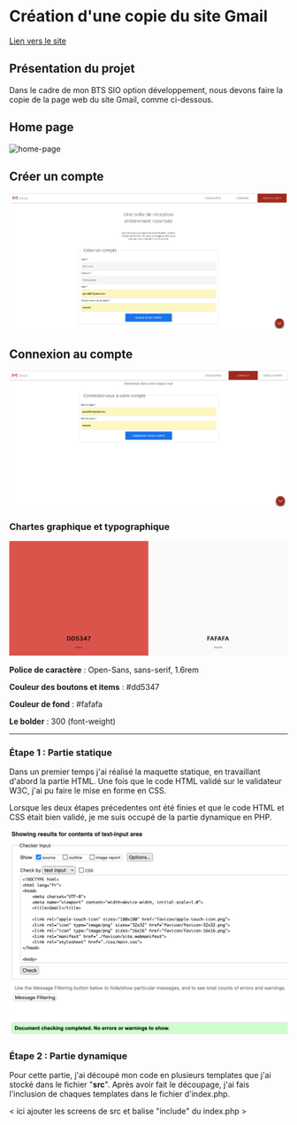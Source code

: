 # Création d'une copie du site Gmail

[Lien vers le site](https://cynthiaapura.github.io/projet_gmail/)

## Présentation du projet

Dans le cadre de mon BTS SIO option développement, nous devons faire la copie de la page web du site Gmail, comme ci-dessous.

## Home page
![home-page](./asset/home-page.png)

## Créer un compte
![create](./asset/create.png)

## Connexion au compte
![connection](./asset/connection.png)
### Chartes graphique et typographique

![charte](./asset/colors.png)

**Police de caractère** : Open-Sans, sans-serif, 1.6rem

**Couleur des boutons et items** : #dd5347

**Couleur de fond** : #fafafa

**Le bolder** : 300 (font-weight)


_____ 
### Étape 1 : Partie statique

Dans un premier temps j'ai réalisé la maquette statique, en travaillant d'abord la partie HTML. Une fois que le code HTML validé sur le validateur W3C, j'ai pu faire le mise en forme en CSS.

Lorsque les deux étapes précedentes ont été finies et que le code HTML et CSS était bien validé, je me suis occupé de la partie dynamique en PHP.

![w3c-validator](./asset/w3c.png)

### Étape 2 : Partie dynamique

Pour cette partie, j'ai découpé mon code en plusieurs templates que j'ai stocké dans le fichier "**src**". Après avoir fait le découpage, j'ai fais l'inclusion de chaques templates dans le fichier d'index.php.

< ici ajouter les screens de src et balise "include" du index.php >